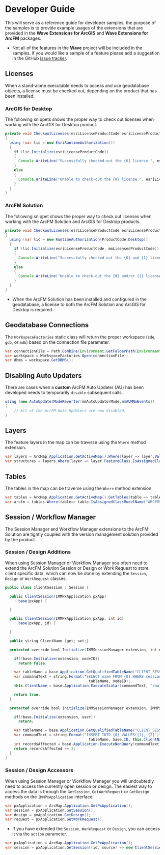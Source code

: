 # Developer Guide
This will serve as a reference guide for developer samples, the purpose of the samples is to provide example usages of the extensions that are provided in the **Wave Extensions for ArcGIS** and **Wave Extensions for ArcFM** packages.

- Not all of the features in the **Wave** project will be included in the samples. If you would like a sample of a feature please add a suggestion in the GitHub [issue tracker](https://github.com/Jumpercables/Wave/issues).

## Licenses
When a stand-alone executable needs to access and use geodatabase objects, a license must be checked out, depending on the product that has been installed.

### ArcGIS for Desktop
The following snippets shows the proper way to check out licenses when working with the ArcGIS for Desktop product.

```java
private void CheckoutLicenses(esriLicenseProductCode esriLicenseProductCode)
{
  using (var lic = new EsriRuntimeAuthorization())
  {
    if (lic.Initialize(esriLicenseProductCode))
    {
      Console.WriteLine("Successfully checked-out the {0} license.", esriLicenseProductCode);
    }
    else
    {
      Console.WriteLine("Unable to check-out the {0} license.", esriLicenseProductCode);
    }
  }            
}
```

### ArcFM Solution
The following snippet shows the proper way to check out licenses when working with the ArcFM Solution and ArcGIS for Desktop products.

```java
private void CheckoutLicenses(esriLicenseProductCode esriLicenseProductCode, mmLicensedProductCode mmLicensedProductCode)
{
  using (var lic = new RuntimeAuthorization(ProductCode.Desktop))
  {
    if (lic.Initialize(esriLicenseProductCode, mmLicensedProductCode))
    {
      Console.WriteLine("Successfully checked-out the {0} and {1} licenses.", esriLicenseProductCode, mmLicensedProductCode);
    }
    else
    {
      Console.WriteLine("Unable to check-out the {0} and/or {1} license.", esriLicenseProductCode, mmLicensedProductCode);
    }
  }
}
```

- When the ArcFM Solution has been installed and configured in the geodatabase, a license to both the ArcFM Solution and ArcGIS for Desktop is required.

## Geodatabase Connections
The `WorkspaceFactories` static class will return the proper workspace (`sde`, `gdb`, or `mdb`) based on the connection file parameter.

```java
var connectionFile = Path.Combine(Environment.GetFolderPath(Environment.SpecialFolder.ApplicationData), "\\ESRI\\Desktop\\ArCatalog\\Minerville.gdb");
var workspace = WorkspaceFactories.Open(connectionFile);
var dbms = workspace.GetDBMS();
```

## Disabling Auto Updaters
There are cases when a **custom** ArcFM Auto Updater (AU) has been developed needs to temporarily `disable` subsequent calls.

```java
using (new AutoUpdaterModeReverter(mmAutoUpdaterMode.mmAUMNoEvents))
{
    // All of the ArcFM Auto Updaters are now disabled.
}
```

## Layers
The feature layers in the map can be traverse using the `Where` method extension.

```java
var layers = ArcMap.Application.GetActiveMap().Where(layer => layer.Valid);
var structures = layers.Where(layer => layer.FeatureClass.IsAssignedClassModelName("STRUCTURE"));
```

## Tables
The tables in the map can be traverse using the `Where` method extension.

```java
var tables = ArcMap.Application.GetActiveMap().GetTables(table => table.Valid);
var arcfm = tables.Where(table=> table.IsAssignedClassModelName("ARCFMSYSTEMTABLE"));
```

## Session / Workflow Manager
The Session Manager and Workflow Manager extensions to the ArcFM Solution are tightly coupled with the version management solution provided by the product.

### Session / Design Additions
When using Session Manager or Workflow Manager you often need to extend the ArcFM Solution Session or Design or Work Request to store client specific data, which can now be done by extending the `Session`, `Design` or `WorkRequest` classes.

```java
public class ClientSession : Session {

  public ClientSession(IMMPxApplication pxApp)
    : base(pxApp) {

  }

  public ClientSession(IMMPxApplication pxApp, int id)
    : base(pxApp, id) {

  }

  public string ClientName {get; set;}

  protected override bool Initialize(IMMSessionManager extension, int nodeID){

    if(!base.Initialize(extension, nodeID))
      return false;

    var tableName = base.Application.GetQualifiedTableName("CLIENT_SESSION");
    var commandText = string.Format("SELECT name FROM {0} WHERE session_id = {1}",
                                      tableName, nodeID);
    this.ClientName = base.Application.ExecuteScalar(commandText, "<null>");

    return true;
  }

  protected override bool Initialize(IMMSessionManager extension, IMMPxUser user) {

    if(!base.Initialize(extension, user))
      return;

    var tableName = base.Application.GetQualifiedTableName("CLIENT_SESSION");
    var commandText = string.Format("INSERT INTO {0} VALUES({1},'{2}')",
                                      tableName, base.ID, this.ClientName);
    int recordsAffected = base.Application.ExecuteNonQuery(commandText);
    return recordsAffected == 1;
  }
}
```

### Session / Design Accessors
When using Session Manager or Workflow Manager you will undoubtedly need to access the currently open session or design. The easiest way to access the data is through the `GetSession`, `GetWorkRequest` or `GetDesign` methods on the `IMMPxApplication` interface.

```java
var pxApplication = ArcMap.Application.GetPxApplication();
var session = pxApplication.GetSession();
var design = pxApplication.GetDesign();
var request = pxApplication.GetWorkRequest();
```

- If you have extended the `Session`, `WorkRequest` or `Design`, you can access it via the `action` parameter.

```java
var pxApplication = ArcMap.Application.GetPxApplication();
var session = pxApplication.GetSession((id, source) => new ClientSession(source, id))
```
